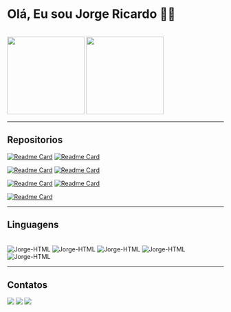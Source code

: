 # **Olá**, Eu sou **Jorge Ricardo** 👋🏾
<br>

<div>
  <img src="https://github-readme-stats.vercel.app/api?username=Jorge-Moraes&theme=tokyonight&show_icons=true" height="180em" />
  <img src="https://github-readme-stats.vercel.app/api/top-langs/?username=Jorge-Moraes&theme=tokyonight&layout=compact" height="180em" />
</div>

---

## Repositorios

[![Readme Card](https://github-readme-stats.vercel.app/api/pin/?username=Jorge-Moraes&theme=tokyonight&repo=js-developer-portfolio-main)](https://github.com/anuraghazra/github-readme-stats)
[![Readme Card](https://github-readme-stats.vercel.app/api/pin/?username=Jorge-Moraes&theme=tokyonight&repo=pokedexJS-DIO-NTT)](https://github.com/anuraghazra/github-readme-stats)

[![Readme Card](https://github-readme-stats.vercel.app/api/pin/?username=Jorge-Moraes&theme=tokyonight&repo=advice-generator-app-main)](https://github.com/anuraghazra/github-readme-stats)
[![Readme Card](https://github-readme-stats.vercel.app/api/pin/?username=Jorge-Moraes&theme=tokyonight&repo=nlw-Explore)](https://github.com/anuraghazra/github-readme-stats)

[![Readme Card](https://github-readme-stats.vercel.app/api/pin/?username=Jorge-Moraes&theme=tokyonight&repo=Login-DevMentor)](https://github.com/anuraghazra/github-readme-stats)
[![Readme Card](https://github-readme-stats.vercel.app/api/pin/?username=Jorge-Moraes&theme=tokyonight&repo=jornada-fullstack)](https://github.com/anuraghazra/github-readme-stats)

[![Readme Card](https://github-readme-stats.vercel.app/api/pin/?username=Jorge-Moraes&theme=tokyonight&repo=explore-lab-01)](https://github.com/anuraghazra/github-readme-stats)

---
## Linguagens

<div style="display: inline-block"><br>
  <img align="center" alt="Jorge-HTML" src="https://img.shields.io/badge/HTML5-E34F26?style=for-the-badge&logo=html5&logoColor=white">
  <img align="center" alt="Jorge-HTML" src="https://img.shields.io/badge/CSS3-1572B6?style=for-the-badge&logo=css3&logoColor=white">
  <img align="center" alt="Jorge-HTML" src="https://img.shields.io/badge/Sass-CC6699?style=for-the-badge&logo=sass&logoColor=white">
  <img align="center" alt="Jorge-HTML" src="https://img.shields.io/badge/Bootstrap-563D7C?style=for-the-badge&logo=bootstrap&logoColor=white">
  <img align="center" alt="Jorge-HTML" src="https://img.shields.io/badge/JavaScript-F7DF1E?style=for-the-badge&logo=javascript&logoColor=black">
</div>

---
## Contatos

<div>
  <a href="https://www.linkedin.com/in/-jorgericardo/" target="_blank" ><img src="https://img.shields.io/badge/LinkedIn-0077B5?style=for-the-badge&logo=linkedin&logoColor=white"/></a>
  <a href="https://www.instagram.com/jorgeriicardobjj" target="_blank"><img src="https://img.shields.io/badge/Instagram-E4405F?style=for-the-badge&logo=instagram&logoColor=white"/></a>
  <a href="https://www.facebook.com/JorgeRiicardoo" target="_blank"><img src="https://img.shields.io/badge/Facebook-1877F2?style=for-the-badge&logo=facebook&logoColor=white"/></a>
</div>



